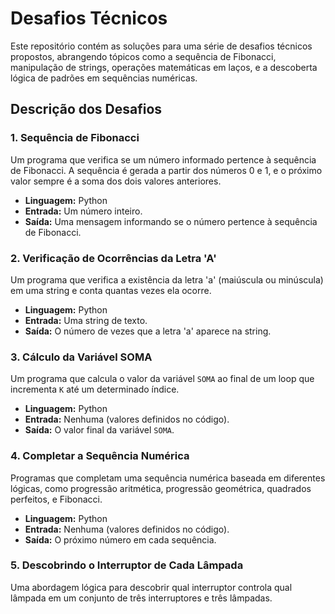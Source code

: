 # Desafios Técnicos

Este repositório contém as soluções para uma série de desafios técnicos propostos, abrangendo tópicos como a sequência de Fibonacci, manipulação de strings, operações matemáticas em laços, e a descoberta lógica de padrões em sequências numéricas.

## Descrição dos Desafios

### 1. Sequência de Fibonacci
Um programa que verifica se um número informado pertence à sequência de Fibonacci. A sequência é gerada a partir dos números 0 e 1, e o próximo valor sempre é a soma dos dois valores anteriores.

- **Linguagem:** Python
- **Entrada:** Um número inteiro.
- **Saída:** Uma mensagem informando se o número pertence à sequência de Fibonacci.

### 2. Verificação de Ocorrências da Letra 'A'
Um programa que verifica a existência da letra 'a' (maiúscula ou minúscula) em uma string e conta quantas vezes ela ocorre.

- **Linguagem:** Python
- **Entrada:** Uma string de texto.
- **Saída:** O número de vezes que a letra 'a' aparece na string.

### 3. Cálculo da Variável SOMA
Um programa que calcula o valor da variável `SOMA` ao final de um loop que incrementa `K` até um determinado índice.

- **Linguagem:** Python
- **Entrada:** Nenhuma (valores definidos no código).
- **Saída:** O valor final da variável `SOMA`.

### 4. Completar a Sequência Numérica
Programas que completam uma sequência numérica baseada em diferentes lógicas, como progressão aritmética, progressão geométrica, quadrados perfeitos, e Fibonacci.

- **Linguagem:** Python
- **Entrada:** Nenhuma (valores definidos no código).
- **Saída:** O próximo número em cada sequência.

### 5. Descobrindo o Interruptor de Cada Lâmpada
Uma abordagem lógica para descobrir qual interruptor controla qual lâmpada em um conjunto de três interruptores e três lâmpadas.
